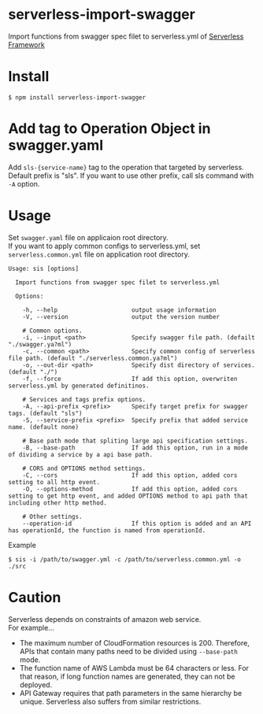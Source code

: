 # serverless-import-swagger
Import functions from swagger spec filet to serverless.yml of [Serverless Framework](https://serverless.com/)  

# Install

```
$ npm install serverless-import-swagger
```

# Add tag to Operation Object in swagger.yaml
Add `sls-{service-name}` tag to the operation that targeted by serverless.  
Default prefix is "sls". If you want to use other prefix, call sls command with `-A` option.  

# Usage
Set `swagger.yaml` file on applicaion root directory.  
If you want to apply common configs to serverless.yml, set `serverless.common.yml` file on application root directory.   

```
Usage: sis [options]

  Import functions from swagger spec filet to serverless.yml

  Options:

    -h, --help                     output usage information
    -V, --version                  output the version number

    # Common options.
    -i, --input <path>             Specify swagger file path. (defailt "./swagger.ya?ml")
    -c, --common <path>            Specify common config of serverless file path. (default "./serverless.common.ya?ml")
    -o, --out-dir <path>           Specify dist directory of services. (default "./")
    -f, --force                    If add this option, overwriten serverless.yml by generated definitinos.

    # Services and tags prefix options.
    -A, --api-prefix <prefix>      Specify target prefix for swagger tags. (default "sls")
    -S, --service-prefix <prefix>  Specify prefix that added service name. (default none)

    # Base path mode that spliting large api specification settings.
    -B, --base-path                If add this option, run in a mode of dividing a service by a api base path.

    # CORS and OPTIONS method settings.
    -C, --cors                     If add this option, added cors setting to all http event.
    -O, --options-method           If add this option, added cors setting to get http event, and added OPTIONS method to api path that including other http method.

    # Other settings.
    --operation-id                 If this option is added and an API has operationId, the function is named from operationId.
```

Example
```
$ sis -i /path/to/swagger.yml -c /path/to/serverless.common.yml -o ./src
```

# Caution
Serverless depends on constraints of amazon web service.  
For example...

+ The maximum number of CloudFormation resources is 200. Therefore, APIs that contain many paths need to be divided using `--base-path` mode.
+ The function name of AWS Lambda must be 64 characters or less. For that reason, if long function names are generated, they can not be deployed.
+ API Gateway requires that path parameters in the same hierarchy be unique. Serverless also suffers from similar restrictions.
